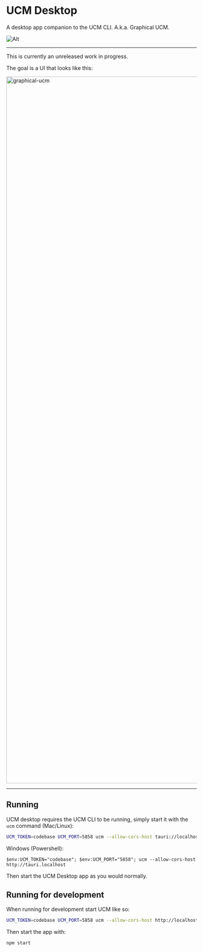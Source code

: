 # UCM Desktop
A desktop app companion to the UCM CLI. A.k.a. Graphical UCM.

![Alt](https://repobeats.axiom.co/api/embed/7b52b08fc59e1ae837f2fb4fbe95eac194262da5.svg "Repobeats analytics image")

---

This is currently an unreleased work in progress.

The goal is a UI that looks like this:

<img width="1872" alt="graphical-ucm" src="https://github.com/user-attachments/assets/34447b3d-4e1d-49c7-9171-634c09f5e1fb">

---

## Running 
UCM desktop requires the UCM CLI to be running, simply start it with the `ucm`
command (Mac/Linux):
```bash
UCM_TOKEN=codebase UCM_PORT=5858 ucm --allow-cors-host tauri://localhost
```
Windows (Powershell):
```
$env:UCM_TOKEN="codebase"; $env:UCM_PORT="5858"; ucm --allow-cors-host http://tauri.localhost
```

Then start the UCM Desktop app as you would normally.

## Running for development
When running for development start UCM like so:

```bash
UCM_TOKEN=codebase UCM_PORT=5858 ucm --allow-cors-host http://localhost:1420
```

Then start the app with:

```bash
npm start
```
